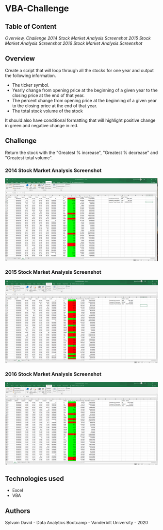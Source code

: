 # VBA-Challenge
## Table of Content ##
*Overview,*
*Challenge*
*2014 Stock Market Analysis Screenshot*
*2015 Stock Market Analysis Screenshot*
*2016 Stock Market Analysis Screenshot*

## Overview ##
Create a script that will loop through all the stocks for one year and output the following information.
* The ticker symbol.
* Yearly change from opening price at the beginning of a given year to the closing price at the end of that year.
* The percent change from opening price at the beginning of a given year to the closing price at the end of that year.
* The total stock volume of the stock

It should also have conditional formatting that will highlight positive change in green and negative change in red.

## Challenge ##
Return the stock with the "Greatest % increase", "Greatest % decrease" and "Greatest total volume".

### 2014 Stock Market Analysis Screenshot ###
![](Assets/StockMarketAnalysis2014.png)

### 2015 Stock Market Analysis Screenshot ###
![](Assets/StockMarketAnalysis2015.png)

### 2016 Stock Market Analysis Screenshot ###
![](Assets/StockMarketAnalysis2016.png)

## Technologies used ##
* Excel
* VBA
  
## Authors ##
Sylvain David - Data Analytics Bootcamp - Vanderbilt University - 2020